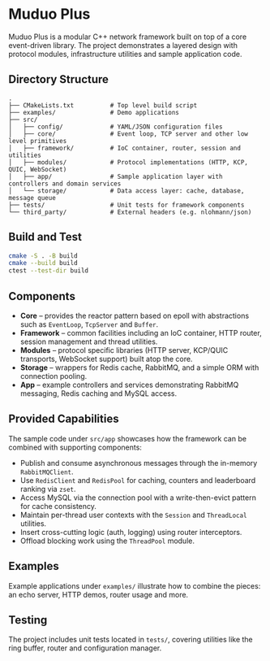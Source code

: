 # Muduo Plus

Muduo Plus is a modular C++ network framework built on top of a core event-driven library. The project demonstrates a layered design with protocol modules, infrastructure utilities and sample application code.

## Directory Structure

```
.
├── CMakeLists.txt          # Top level build script
├── examples/               # Demo applications
├── src/
│   ├── config/             # YAML/JSON configuration files
│   ├── core/               # Event loop, TCP server and other low level primitives
│   ├── framework/          # IoC container, router, session and utilities
│   ├── modules/            # Protocol implementations (HTTP, KCP, QUIC, WebSocket)
│   ├── app/                # Sample application layer with controllers and domain services
│   └── storage/            # Data access layer: cache, database, message queue
├── tests/                  # Unit tests for framework components
└── third_party/            # External headers (e.g. nlohmann/json)
```

## Build and Test

```bash
cmake -S . -B build
cmake --build build
ctest --test-dir build
```

## Components

- **Core** – provides the reactor pattern based on epoll with abstractions such as `EventLoop`, `TcpServer` and `Buffer`.
- **Framework** – common facilities including an IoC container, HTTP router, session management and thread utilities.
- **Modules** – protocol specific libraries (HTTP server, KCP/QUIC transports, WebSocket support) built atop the core.
- **Storage** – wrappers for Redis cache, RabbitMQ, and a simple ORM with connection pooling.
- **App** – example controllers and services demonstrating RabbitMQ messaging, Redis caching and MySQL access.

## Provided Capabilities

The sample code under `src/app` showcases how the framework can be combined with supporting components:

- Publish and consume asynchronous messages through the in-memory `RabbitMQClient`.
- Use `RedisClient` and `RedisPool` for caching, counters and leaderboard ranking via `zset`.
- Access MySQL via the connection pool with a write-then-evict pattern for cache consistency.
- Maintain per-thread user contexts with the `Session` and `ThreadLocal` utilities.
- Insert cross-cutting logic (auth, logging) using router interceptors.
- Offload blocking work using the `ThreadPool` module.

## Examples

Example applications under `examples/` illustrate how to combine the pieces: an echo server, HTTP demos, router usage and more.

## Testing

The project includes unit tests located in `tests/`, covering utilities like the ring buffer, router and configuration manager.
